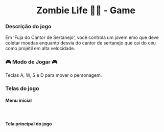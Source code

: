 <h1 style="text-align: center;"><b> Zombie Life 🧟🏃 - Game </b></h1>

<h3><b>Descrição do jogo</b></h3>


Em 'Fuja do Cantor de Sertanejo', você controla um jovem emo que deve coletar moedas enquanto desvia do cantor de sertanejo que cai do céu como projétil em alta velocidade.



<h3><b>🎮 Modo de Jogar 🎮</b></h3> 
Teclas A, W, S e D para mover o personagem.

<br>

<h3> Telas do jogo </h3>

<h4>Menu inicial</h4>

<br>

<h4>Tela principal do jogo</h4>

